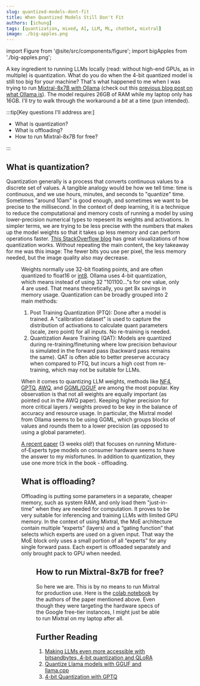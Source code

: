 ```yaml
---
slug: quantized-models-dont-fit
title: When Quantized Models Still Don't Fit
authors: [ichung]
tags: [quantization, mixed, AI, LLM, ML, chatbot, mixtral]
image: ./big-apples.png
---
```


import Figure from '@site/src/components/figure';
import bigApples from './big-apples.png';


A key ingredient to running LLMs locally (read: without high-end GPUs, as in multiple) is quantization. What do you do when the 4-bit quantized model is still too big for your machine? That's what happened to me when I was trying to run [Mixtral-8x7B with Ollama](https://ollama.ai/library/mixtral) (check out this [previous blog post on what Ollama is](/blog/what-is-ollama)). The model requires 26GB of RAM while my laptop only has 16GB. I'll try to walk through the workaround a _bit_ at a time (pun intended).

:::tip[Key questions I'll address are:]

- What is quantization?
- What is offloading?
- How to run Mixtral-8x7B for free?

:::

<!-- truncate -->

## What is quantization?
Quantization generally is a process that converts continuous values to a discrete set of values. A tangible analogy would be how we tell time: time is continuous, and we use hours, minutes, and seconds to "quantize" time. Sometimes "around 10am" is good enough, and sometimes we want to be precise to the millisecond. 
In the context of deep learning, it is a technique to reduce the computational and memory costs of running a model by using lower-precision numerical types to repesent its weights and activations. In simpler terms, we are trying to be less precise with the numbers that makes up the model weights so that it takes up less memory and can perform operations faster. [This StackOverflow blog](https://stackoverflow.blog/2023/08/23/fitting-ai-models-in-your-pocket-with-quantization/) has great visualizations of how quantization works. Without repeating the main content, the key takeaway for me was this image: The fewer bits you use per pixel, the less memory needed, but the image quality also may decrease.
<Figure
  image="https://cdn.stackoverflow.co/images/jo7n4k8s/production/5ee6f4e98bf05001b3699344f784adad0177ebe0-688x444.gif?auto=format"
  alt="Representing images with varying number of bits."
  caption="Image from StackOverflow."
/>

Weights normally use 32-bit floating points, and are often quantized to float16 or [int8](https://github.com/TimDettmers/bitsandbytes). Ollama uses 4-bit quantization, which means instead of using 32 "101100..."s for one value, only 4 are used. That means theoretically, you get 8x savings in memory usage. Quantization can be broadly grouped into 2 main methods: 
1. Post Training Quantization (PTQ): Done after a model is trained. A "calibration dataset" is used to capture the distribution of activations to calculate quant parameters (scale, zero point) for all inputs. No re-training is needed.
2. Quantization Aware Training (QAT): Models are quantized during re-training/finetuning where low precision behaviour is simulated in the forward pass (backward pass remains the same). QAT is often able to better preserve accuracy when compared to PTQ, but incurs a high cost from re-training, which may not be suitable for LLMs.


When it comes to quantizing LLM weights, methods like [NF4](https://arxiv.org/abs/2305.14314), [GPTQ](https://arxiv.org/abs/2210.17323), [AWQ](https://arxiv.org/abs/2306.00978), and [GGML/GGUF](https://github.com/rustformers/llm/blob/main/crates/ggml/README.md) are among the most popular. Key observation is that not all weights are equally important (as pointed out in the AWQ paper). Keeping higher precision for more critical layers / weights proved to be key in the balance of accuracy and resource usage. In particular, the Mixtral model from Ollama seems to be using GGML, which groups blocks of values and rounds them to a lower precision (as opposed to using a global parameter). 

[A recent paper](https://arxiv.org/pdf/2312.17238.pdf) (3 weeks old!) that focuses on running Mixture-of-Experts type models on consumer hardware seems to have the answer to my misfortunes. In addition to quantization, they use one more trick in the book - offloading.

## What is offloading?
Offloading is putting some parameters in a separate, cheaper memory, such as system RAM, and only load them "just-in-time" when they are needed for computation. It proves to be very suitable for inferencing and training LLMs with limited GPU memory. In the context of using Mixtral, the MoE architecture contain multiple “experts” (layers) and a “gating function” that selects which experts are used on a given input. That way the MoE block only uses a small portion of all “experts” for any single forward pass. Each expert is offloaded separately and only brought pack to GPU when needed. 

<Figure
  image={bigApples}
  alt="8 big apples barely fitting into a crate."
  caption="Image by OpenAI DALL-E 3."
/>

## How to run Mixtral-8x7B for free?
So here we are. This is by no means to run Mixtral for production use. Here is the [colab notebook](https://github.com/dvmazur/mixtral-offloading/blob/master/notebooks/demo.ipynb) by the authors of the paper mentioned above. Even though they were targeting the hardware specs of the Google free-tier instances, I might just be able to run Mixtral on my laptop after all.


## Further Reading
1. [Making LLMs even more accessible with bitsandbytes, 4-bit quantization and QLoRA](https://huggingface.co/blog/4bit-transformers-bitsandbytes)
2. [Quantize Llama models with GGUF and llama.cpp](https://towardsdatascience.com/quantize-llama-models-with-ggml-and-llama-cpp-3612dfbcc172)
3. [4-bit Quantization with GPTQ](https://towardsdatascience.com/4-bit-quantization-with-gptq-36b0f4f02c34)